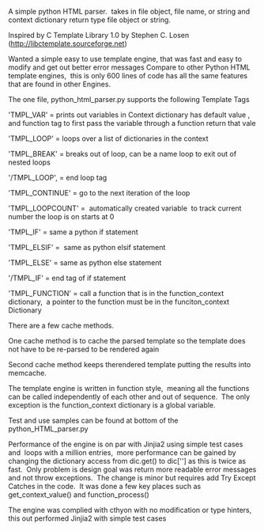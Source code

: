 A simple python HTML parser.  takes in file object, file name, or string
and context dictionary
return type file object or string.  

Inspired by C Template Library 1.0 by Stephen C. Losen (http://libctemplate.sourceforge.net) 

Wanted a simple easy to use template engine, that was fast and easy to modify and get out better error messages 
Compare to other Python HTML template engines,  this is only 600 lines of code has all the same features that are found in other Engines. 

The one file, python_html_parser.py supports the following Template Tags 

'TMPL_VAR' = prints out variables in Context dictionary has default value , and function tag to first pass the variable through a function return that vale 

'TMPL_LOOP' = loops over a list of dictionaries in the context

'TMPL_BREAK' = breaks out of loop, can be a name loop to exit out of nested loops

'/TMPL_LOOP', = end loop tag

'TMPL_CONTINUE' = go to the next iteration of the loop

'TMPL_LOOPCOUNT' =  automatically created variable  to track current number the loop is on starts at 0

'TMPL_IF' = same a python if statement

'TMPL_ELSIF' =  same as python elsif statement

'TMPL_ELSE' = same as python else statement

'/TMPL_IF' = end tag of if statement 

'TMPL_FUNCTION' = call a function that is in the function_context dictionary,  a pointer to the function must be in the funciton_context Dictionary

There are a few cache methods. 

One cache method is to cache the parsed template so the template does not have to be re-parsed to be rendered again  

Second cache method keeps therendered template putting the results into memcache.

The template engine is written in function style,  meaning all the functions can be called independently of each other and out of sequence.  The only exception is the function_context dictionary is a global variable.

Test and use samples can be found at bottom of the python_HTML_parser.py

Performance of the engine is on par with Jinjia2 using simple test cases and  loops with a million entries,  more performance can be gained by changing the dictionary access from dic.get() to dic[''] as this is twice as fast.  Only problem is design goal was return more readable error messages and not throw exceptions.  The change is minor but requires add Try Except Catches in the code.  It was done a few key places such as get_context_value() and function_process()

The engine was complied with cthyon with no modification or type hinters,  this out performed Jinjia2 with simple test cases 
